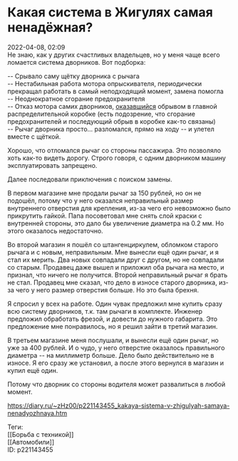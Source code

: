 Какая система в Жигулях самая ненадёжная?
==========================================

   
 2022-04-08, 02:09   
  Не знаю, как у других счастливых владельцев, но у меня чаще всего ломается система дворников. Вот подборка:   
   
 -- Срывало саму щётку дворника с рычага   
 -- Нестабильная работа мотора опрыскивателя, периодически прекращал работать в самый неподходящий момент, замена помогла   
 -- Неоднократное сгорание предохранителя   
 -- Отказ мотора самих дворников,  [оказавшийся](Так%20почему%20же%20отказали%20дворники)  обрывом в главной распределительной коробке (есть подозрение, что сгорание предохранителей и последующий обрыв в коробке как-то связаны)   
 -- Рычаг дворника просто... разломался, прямо на ходу -- и улетел вместе с щёткой.   
   
 Хорошо, что отломался рычаг со стороны пассажира. Это позволяло хоть как-то видеть дорогу. Строго говоря, с одним дворником машину эксплуатировать запрещено.   
   
 Далее последовали приключения с поиском замены.   
   
 В первом магазине мне продали рычаг за 150 рублей, но он не подошёл, потому что у него оказался неправильный размер внутреннего отверстия для крепления, из-за чего его невозможно было прикрутить гайкой. Папа посоветовал мне снять слой краски с внутренней стороны, это дало бы увеличение диаметра на 0.2 мм. Но этого оказалось недостаточно.   
   
 Во второй магазин я пошёл со штангенциркулем, обломком старого рычага и с новым, неправильным. Мне вынесли ещё один рычаг, и я стал их мерить. Два новых совпадали друг с другом, но не совпадали со старым. Продавец даже вышел и приложил оба рычага на место, и признал, что ничего не получится. Второй неправильный рычаг я брать не стал. Продавец мне сказал, что дело в износе старого дворника, из-за чего у него размер отверстия больше. Но это была брехня.   
   
 Я спросил у всех на работе. Один чувак предложил мне купить сразу всю систему дворников, т.к. там рычаги в комплекте. Инженер предложил обработать фрезой, и довести до нужного габарита. Это предложение мне понравилось, но я решил зайти в третий магазин.   
   
 В третьем магазине меня послушали, и вынесли ещё один рычаг, но уже за 400 рублей. И о чудо, у него отверстие оказалось правильного диаметра -- на миллиметр больше. Дело было действительно не в износе. Я его сразу же установил, а после этого вернулся в магазин и купил ещё один.   
   
 Потому что дворник со стороны водителя может развалиться в любой момент.   
    
 <https://diary.ru/~zHz00/p221143455_kakaya-sistema-v-zhigulyah-samaya-nenadyozhnaya.htm>   
   
 Теги:   
 [[Борьба с техникой]]   
 [[Автомобили]]   
 ID: p221143455